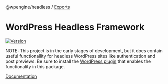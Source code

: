 @wpengine/headless / [Exports](modules.md)

# WordPress Headless Framework

[![Version](https://img.shields.io/npm/v/@wpengine/headless.svg)](https://npmjs.org/package/@wpengine/headless)

NOTE: This project is in the early stages of development, but it does contain useful functionallity for headless WordPress sites like authentication and post previews. Be sure to install the [WordPress plugin](https://github.com/wpengine/headless-framework) that enables the functionality in this package.

[Documentation](https://github.com/wpengine/headless-framework)
